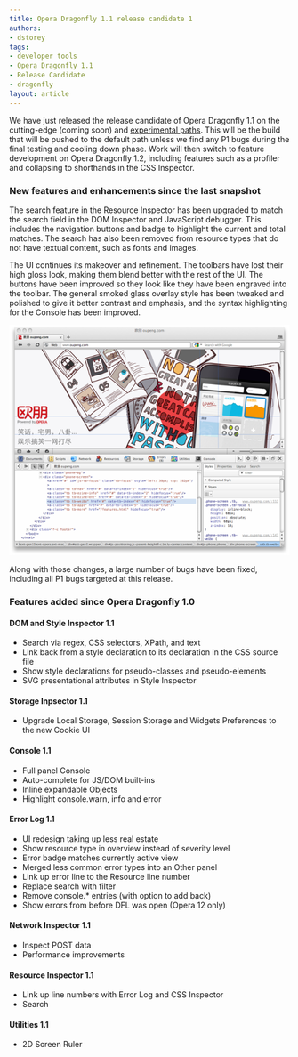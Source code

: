 ```yaml
---
title: Opera Dragonfly 1.1 release candidate 1
authors:
- dstorey
tags:
- developer tools
- Opera Dragonfly 1.1
- Release Candidate
- dragonfly
layout: article
---
```

<p>We have just released the release candidate of Opera Dragonfly 1.1 on the cutting-edge (coming soon) and <a href="http://my.opera.com/dragonfly/blog/getting-opera-dragonfly-ready-for-opera-11/#enable">experimental paths</a>. This will be the build that will be pushed to the default path unless we find any P1 bugs during the final testing and cooling down phase. Work will then switch to feature development on Opera Dragonfly 1.2, including features such as a profiler and collapsing to shorthands in the CSS Inspector.</p>

<h3>New features and enhancements since the last snapshot</h3>

<p>The search feature in the Resource Inspector has been upgraded to match the search field in the DOM Inspector and JavaScript debugger.  This includes the navigation buttons and badge to highlight the current and total matches. The search has also been removed from resource types that do not have textual content, such as fonts and images.</p>

<p>The UI continues its makeover and refinement. The toolbars have lost their high gloss look, making them blend better with the rest of the UI. The buttons have been improved so they look like they have been engraved into the toolbar. The general smoked glass overlay style has been tweaked and polished to give it better contrast and emphasis, and the syntax highlighting for the Console has been improved. </p>

<img src="/blog/opera-dragonfly-1-1-release-candidate-1/Screen%20shot%202011-08-10%20at%2020.28.42.png" alt="" />


<p>Along with those changes, a large number of bugs have been fixed, including all P1 bugs targeted at this release.</p>

<h3>Features added since Opera Dragonfly 1.0</h3>

<h4>DOM and Style Inspector 1.1</h4>
<ul>
	<li>Search via regex, <abbr>CSS</abbr> selectors, XPath, and text</li>
	<li>Link back from a style declaration to its declaration in the <abbr>CSS</abbr> source file</li>
	<li>Show style declarations for pseudo-classes and pseudo-elements</li>
	<li>SVG presentational attributes in Style Inspector</li> 
</ul>

<h4>Storage Inpsector 1.1</h4>
				
<ul>
	<li>Upgrade Local Storage, Session Storage and Widgets Preferences to the new Cookie UI</li>
</ul>
			
<h4>Console 1.1</h4>
				
<ul>
	<li>Full panel Console</li>
	<li>Auto-complete for JS/DOM built-ins</li>
	<li>Inline expandable Objects</li>
	<li>Highlight console.warn, info and error</li>
</ul>
			
<h4>Error Log 1.1</h4>
				
<ul>
	<li>UI redesign taking up less real estate</li>
	<li>Show resource type in overview instead of severity level</li>
	<li>Error badge matches currently active view</li>
	<li>Merged less common error types into an Other panel</li>
	<li>Link up error line to the Resource line number</li>
	<li>Replace search with filter</li>
	<li>Remove console.* entries (with option to add back)</li>
	<li>Show errors from before DFL was open (Opera 12 only)</li>
</ul>
			
<h4>Network Inspector 1.1</h4>
				
<ul>
	<li>Inspect POST data</li>
	<li>Performance improvements</li>
</ul>
			
<h4>Resource Inspector 1.1</h4>
				
<ul>
	<li>Link up line numbers with Error Log and CSS Inspector</li>
	<li>Search</li>
</ul>
			
<h4>Utilities 1.1</h4>
				
<ul>
	<li>2D Screen Ruler</li>
</ul>
